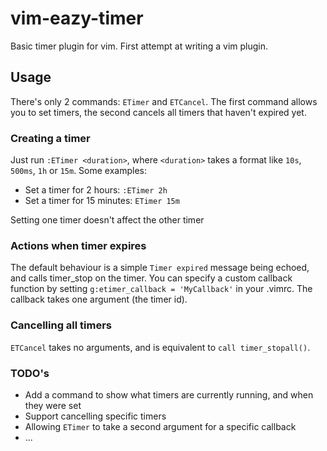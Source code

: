 # vim-eazy-timer
Basic timer plugin for vim. First attempt at writing a vim plugin.

## Usage

There's only 2 commands: `ETimer` and `ETCancel`. The first command allows you to set timers, the second cancels all timers that haven't expired yet.

### Creating a timer

Just run `:ETimer <duration>`, where `<duration>` takes a format like `10s`, `500ms`, `1h` or `15m`. Some examples:

* Set a timer for 2 hours: `:ETimer 2h`
* Set a timer for 15 minutes: `ETimer 15m`

Setting one timer doesn't affect the other timer

### Actions when timer expires

The default behaviour is a simple `Timer expired` message being echoed, and calls timer_stop on the timer. You can specify a custom callback function by setting `g:etimer_callback = 'MyCallback'` in your .vimrc. The callback takes one argument (the timer id).

### Cancelling all timers

`ETCancel` takes no arguments, and is equivalent to `call timer_stopall()`.

### TODO's

- Add a command to show what timers are currently running, and when they were set
- Support cancelling specific timers
- Allowing `ETimer` to take a second argument for a specific callback
- ...
